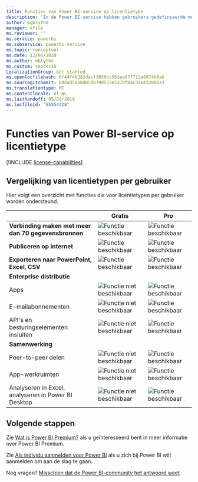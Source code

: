 ```yaml
---
title: Functies van Power BI-service op licentietype
description: 'In de Power BI-service hebben gebruikers gedefinieerde mogelijkheden op basis van twee typen licenties: per gebruiker (gratis en Pro) en op basis van capaciteit.'
author: mgblythe
manager: kfile
ms.reviewer: ''
ms.service: powerbi
ms.subservice: powerbi-service
ms.topic: conceptual
ms.date: 12/06/2018
ms.author: mblythe
ms.custom: seodec18
LocalizationGroup: Get started
ms.openlocfilehash: 6f44f4b382dacf3850cc5b3aa67f712a607468a6
ms.sourcegitcommit: 60dad5aa0d85db790553e537bf8ac34ee3289ba3
ms.translationtype: MT
ms.contentlocale: nl-NL
ms.lasthandoff: 05/29/2019
ms.locfileid: "65554428"
---
```

# <a name="power-bi-service-features-by-license-type"></a>Functies van Power BI-service op licentietype

[!INCLUDE [license-capabilities](includes/license-capabilities.md)]

## <a name="per-user-license-type-comparison"></a>Vergelijking van licentietypen per gebruiker

Hier volgt een overzicht met functies die voor licentietypen per gebruiker worden ondersteund.

|  | Gratis | Pro |
| --- | --- | --- |
| **Verbinding maken met meer dan 70 gegevensbronnen** |![Functie beschikbaar](media/features-license-type/available.png) |![Functie beschikbaar](media/features-license-type/available.png) |
| **Publiceren op internet** |![Functie beschikbaar](media/features-license-type/available.png) |![Functie beschikbaar](media/features-license-type/available.png) |
| **Exporteren naar PowerPoint, Excel, CSV** |![Functie beschikbaar](media/features-license-type/available.png) |![Functie beschikbaar](media/features-license-type/available.png) |
| **Enterprise distributie** | | |
| Apps |![Functie niet beschikbaar](media/features-license-type/not-available.png) |![Functie beschikbaar](media/features-license-type/available.png) |
| E-mailabonnementen |![Functie niet beschikbaar](media/features-license-type/not-available.png) |![Functie beschikbaar](media/features-license-type/available.png) |
| API's en besturingselementen insluiten |![Functie niet beschikbaar](media/features-license-type/not-available.png) |![Functie beschikbaar](media/features-license-type/available.png) |
| **Samenwerking** | | |
| Peer-to-peer delen |![Functie niet beschikbaar](media/features-license-type/not-available.png) |![Functie beschikbaar](media/features-license-type/available.png) |
| App-werkruimten |![Functie niet beschikbaar](media/features-license-type/not-available.png) |![Functie beschikbaar](media/features-license-type/available.png) |
| Analyseren in Excel, analyseren in Power BI Desktop |![Functie niet beschikbaar](media/features-license-type/not-available.png) |![Functie beschikbaar](media/features-license-type/available.png) |

## <a name="next-steps"></a>Volgende stappen

Zie [Wat is Power BI Premium?](service-premium-what-is.md) als u geïnteresseerd bent in meer informatie over Power BI Premium.

Zie [Als individu aanmelden voor Power BI](service-self-service-signup-for-power-bi.md) als u zich bij Power BI wilt aanmelden om aan de slag te gaan.

Nog vragen? [Misschien dat de Power BI-community het antwoord weet](https://community.powerbi.com/)